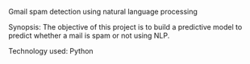 Gmail spam detection using natural language processing

Synopsis: The objective of this project is to build a predictive model to predict whether a mail is spam or not using NLP.

Technology used: Python
